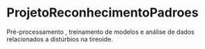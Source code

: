 # ProjetoReconhecimentoPadroes
Pré-processamento , treinamento de modelos e análise de dados relacionados a distúrbios na tireoide.
